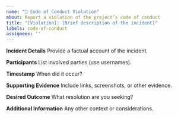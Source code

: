 ```yaml
---
name: "🚨 Code of Conduct Violation"
about: Report a violation of the project’s code of conduct
title: "[Violation]: [Brief description of the incident]"
labels: code-of-conduct
assignees: ''
---
```


**Incident Details**
Provide a factual account of the incident.

**Participants**
List involved parties (use usernames).

**Timestamp**
When did it occur?

**Supporting Evidence**
Include links, screenshots, or other evidence.

**Desired Outcome**
What resolution are you seeking?

**Additional Information**
Any other context or considerations.

